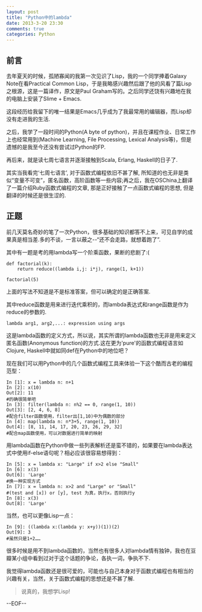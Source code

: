 ```yaml
---
layout: post
title: "Python中的lambda"
date: 2013-3-20 23:30
comments: true
categories: Python
---
```


## 前言

去年夏天的时候，孤陋寡闻的我第一次见识了Lisp，我的一个同学捧着Galaxy Note在看Practical Common Lisp，于是我略感兴趣然后跟了他的风看了篇Lisp之根源，这是一篇译作，原文是Paul Graham写的。之后同学还饶有兴趣地在我的电脑上安装了Slime + Emacs.

这段经历给我留下的唯一结果是Emacs几乎成为了我最常用的编辑器，而Lisp却没有走进我的生活.

之后，我学了一段时间的Python(A byte of python)，并且在课程作业、日常工作上也经常用到(Machine Learning, File Processing, Lexical Analysis等)，但是遗憾的是我至今还没有尝试过Python的FP.

再后来，就是读七周七语言并逐渐接触到Scala, Erlang, Haskell的日子了.

其实当我看完‘七周七语言’, 对于函数式编程依旧不甚了解, 所知道的也无非是类似“变量不可变”，匿名函数，高阶函数等一些内容;再之后，我在OSChina上翻译了一篇介绍Ruby函数式编程的文章, 那是正好接触了一点函数式编程的思想, 但是翻译的时候还是很生涩的.

## 正题

前几天莫名奇妙的笔了一次Python，很多基础的知识都答不上来，可见自学的成果真是相当差.多的不谈，一言以蔽之--“还不会走路，就想着跑了”.

其中有一题是考的用lambda写一个阶乘函数，果断的悲剧了:(

    def factorial(k):
	    return reduce((lambda i,j: i*j), range(1, k+1))
	 
    factorial(5)
	
上面的写法不知道是不是标准答案，但可以确定的是正确答案.

其中reduce函数是用来进行迭代乘积的，而lambda表达式和range函数是作为reduce的参数的.

    lambda arg1, arg2,...: expression using args
	
这是lambda函数的定义方式，所以说，其实所谓的lambda函数也无非是用来定义匿名函数(Anonymous function)的方式.这在更为'pure'的函数式编程语言如Clojure, Haskell中就如同def在Python中的地位吧？

现在我们可以用Python中的几个函数式编程工具来体验一下这个酷而古老的编程范型：

    In [1]: x = lambda n: n+1
	In [2]: x(10)
	Out[2]: 11
	#的确很简单吧
	In [3]: filter(lambda n: n%2 == 0, range(1, 10))
	Out[3]: [2, 4, 6, 8]
	#配合filter函数使用，filter出[1,10)中为偶数的部分
	In [4]: map(lambda n: n*3+5, range(1, 10))
	Out[4]: [8, 11, 14, 17, 20, 23, 26, 29, 32]
    #配合map函数使用，可以对数据进行简单的映射
	
用lambda函数在Python中做一些列表解析还是蛮不错的，如果要在lambda表达式中使用if-else语句呢？相必应该很容易想得到：
  
    In [5]: x = lambda x: "Large" if x>2 else "Small"
    In [6]: x(3)
    Out[6]: 'Large'
	#换一种实现方式
	In [7]: x = lambda n: x>2 and "Large" or "Small"
	#(test and [x]) or [y], test 为真，执行x，否则执行y
    In [8]: x(3)
    Out[8]: 'Large'

当然，也可以更像Lisp一点：

    In [9]: ((lambda x:(lambda y: x+y))(1))(2)
    Out[9]: 3
    #虽然只是1+2……
	
很多时候是用不到lambda函数的，当然也有很多人对lambda情有独钟，我也在豆瓣某小组中看到过对于这个话题的争论，各执一词，争执不下. 

我觉得lambda函数还是很可爱的，可能也与自己本身对于函数式编程也有相当的兴趣有关，当然，关于函数式编程的思想还是不甚了解. 

> 说真的，我想学Lisp!

--EOF--
